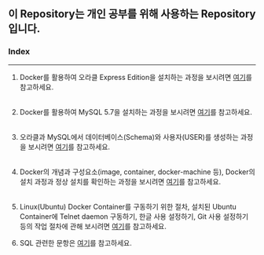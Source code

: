 이 Repository는 개인 공부를 위해 사용하는 Repository입니다.
-----------------------------------------
### Index
- - - - - - - - - - - - - 
1. Docker를 활용하여 오라클 Express Edition을 설치하는 과정을 보시려면 [여기](https://github.com/dohyekim/Study_blog/blob/master/Question_1.md)를 참고하세요. <br /><br />
2. Docker를 활용하여 MySQL 5.7을 설치하는 과정을 보시려면 [여기](https://github.com/dohyekim/Study_blog/blob/master/Question_2.md)를 참고하세요.<br /><br />
3. 오라클과 MySQL에서 데이터베이스(Schema)와 사용자(USER)를 생성하는 과정을 보시려면 [여기](https://github.com/dohyekim/Study_blog/blob/master/Question_3.md)를 참고하세요.<br /><br />
4. Docker의 개념과 구성요소(image, container, docker-machine 등), Docker의 설치 과정과 정상 설치를 확인하는 과정을 보시려면 [여기](https://github.com/dohyekim/Study_blog/blob/master/Question_4.md)를 참고하세요.<br /><br />
5. Linux(Ubuntu) Docker Container를 구동하기 위한 절차, 설치된 Ubuntu Container에 Telnet daemon 구동하기, 한글 사용 설정하기, Git 사용 설정하기 등의 작업 절차에 관해 보시려면 [여기](https://github.com/dohyekim/Study_blog/blob/master/Question_5.md)를 참고하세요.<br />

6. SQL 관련한 문항은 [여기](https://github.com/dohyekim/Study_blog/blob/master/SQL_exam_index.md)를 참고하세요. <br />
